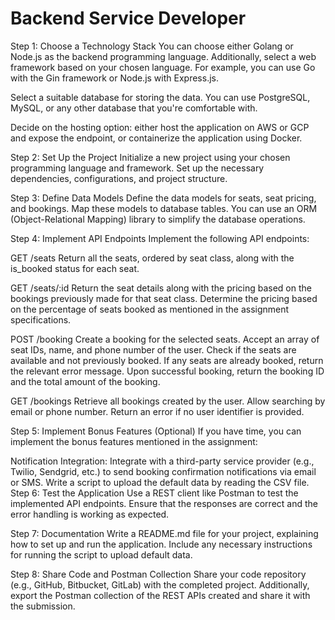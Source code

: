 # Backend Service Developer 
Step 1: Choose a Technology Stack
You can choose either Golang or Node.js as the backend programming language. Additionally, select a web framework based on your chosen language. For example, you can use Go with the Gin framework or Node.js with Express.js.

Select a suitable database for storing the data. You can use PostgreSQL, MySQL, or any other database that you're comfortable with.

Decide on the hosting option: either host the application on AWS or GCP and expose the endpoint, or containerize the application using Docker.

Step 2: Set Up the Project
Initialize a new project using your chosen programming language and framework. Set up the necessary dependencies, configurations, and project structure.

Step 3: Define Data Models
Define the data models for seats, seat pricing, and bookings. Map these models to database tables. You can use an ORM (Object-Relational Mapping) library to simplify the database operations.

Step 4: Implement API Endpoints
Implement the following API endpoints:

GET /seats
Return all the seats, ordered by seat class, along with the is_booked status for each seat.

GET /seats/:id
Return the seat details along with the pricing based on the bookings previously made for that seat class. Determine the pricing based on the percentage of seats booked as mentioned in the assignment specifications.

POST /booking
Create a booking for the selected seats. Accept an array of seat IDs, name, and phone number of the user. Check if the seats are available and not previously booked. If any seats are already booked, return the relevant error message. Upon successful booking, return the booking ID and the total amount of the booking.

GET /bookings
Retrieve all bookings created by the user. Allow searching by email or phone number. Return an error if no user identifier is provided.

Step 5: Implement Bonus Features (Optional)
If you have time, you can implement the bonus features mentioned in the assignment:

Notification Integration: Integrate with a third-party service provider (e.g., Twilio, Sendgrid, etc.) to send booking confirmation notifications via email or SMS.
Write a script to upload the default data by reading the CSV file.
Step 6: Test the Application
Use a REST client like Postman to test the implemented API endpoints. Ensure that the responses are correct and the error handling is working as expected.

Step 7: Documentation
Write a README.md file for your project, explaining how to set up and run the application. Include any necessary instructions for running the script to upload default data.

Step 8: Share Code and Postman Collection
Share your code repository (e.g., GitHub, Bitbucket, GitLab) with the completed project. Additionally, export the Postman collection of the REST APIs created and share it with the submission.
